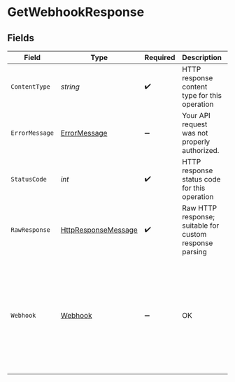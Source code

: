 # GetWebhookResponse


## Fields

| Field                                                                                                                                                                                     | Type                                                                                                                                                                                      | Required                                                                                                                                                                                  | Description                                                                                                                                                                               | Example                                                                                                                                                                                   |
| ----------------------------------------------------------------------------------------------------------------------------------------------------------------------------------------- | ----------------------------------------------------------------------------------------------------------------------------------------------------------------------------------------- | ----------------------------------------------------------------------------------------------------------------------------------------------------------------------------------------- | ----------------------------------------------------------------------------------------------------------------------------------------------------------------------------------------- | ----------------------------------------------------------------------------------------------------------------------------------------------------------------------------------------- |
| `ContentType`                                                                                                                                                                             | *string*                                                                                                                                                                                  | :heavy_check_mark:                                                                                                                                                                        | HTTP response content type for this operation                                                                                                                                             |                                                                                                                                                                                           |
| `ErrorMessage`                                                                                                                                                                            | [ErrorMessage](../../Models/Shared/ErrorMessage.md)                                                                                                                                       | :heavy_minus_sign:                                                                                                                                                                        | Your API request was not properly authorized.                                                                                                                                             |                                                                                                                                                                                           |
| `StatusCode`                                                                                                                                                                              | *int*                                                                                                                                                                                     | :heavy_check_mark:                                                                                                                                                                        | HTTP response status code for this operation                                                                                                                                              |                                                                                                                                                                                           |
| `RawResponse`                                                                                                                                                                             | [HttpResponseMessage](https://learn.microsoft.com/en-us/dotnet/api/system.net.http.httpresponsemessage?view=net-5.0)                                                                      | :heavy_check_mark:                                                                                                                                                                        | Raw HTTP response; suitable for custom response parsing                                                                                                                                   |                                                                                                                                                                                           |
| `Webhook`                                                                                                                                                                                 | [Webhook](../../Models/Shared/Webhook.md)                                                                                                                                                 | :heavy_minus_sign:                                                                                                                                                                        | OK                                                                                                                                                                                        | {<br/>"type": "DataConnectionStatusChanged",<br/>"companyId": "39b73b17-cc2e-429e-915d-71654e9dcd1e",<br/>"notifiers": {<br/>"emails": [<br/>"info@client.com"<br/>],<br/>"webhook": "https://webhook.client.com"<br/>}<br/>} |